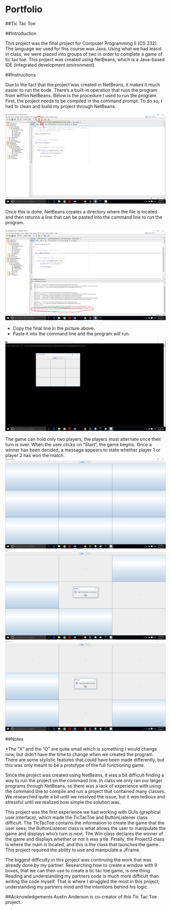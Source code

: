 # Portfolio
##Tic Tac Toe

##Introduction


This project was the final project for Computer Programming II (CS 232). The language we used for this course was Java.
Using what we had learnt in class, we were placed into groups of two in order to complete a game of tic tac toe. 
This project was created using NetBeans, which is a Java-based IDE (integrated development environment). 

##Instructions

Due to the fact that the project was created in NetBeans, it makes it much easier to run the code.
There’s a built-in operation that runs the program from within NetBeans. Below is the procedure I used to run the program.
First, the project needs to be compiled in the command prompt. To do so, I had to clean and build my project through NetBeans.

![alt text](https://github.com/cdikoko/Portfolio/blob/master/Screenshot%20(14).png "Screenshot (14)")

Once this is done, NetBeans creates a directory where the file is located and then returns a line that can be pasted into the command 
line to run the program.  


![alt text](https://github.com/cdikoko/Portfolio/blob/master/Screenshot%20(16).png) 

*	Copy the final line in the picture above.
*	Paste it into the command line and the program will run.

![alt text](https://github.com/cdikoko/Portfolio/blob/master/Screenshot%20(18).png)

The game can hold only two players; the players must alternate once their turn is over. When the user clicks on “Start”,
the game begins. Once a winner has been decided, a message appears to state whether player 1 or player 2 has won the match. 
![alt text](https://github.com/cdikoko/Portfolio/blob/master/Screenshot%20(19).png)
![alt text](https://github.com/cdikoko/Portfolio/blob/master/Screenshot%20(22).png)
![alt text](https://github.com/cdikoko/Portfolio/blob/master/Screenshot%20(23).png)

##Notes


*The “X” and the “O” are quite small which is something I would change now, but didn’t have the time to change when we created the 
program. There are some stylistic features that could have been made differently, but this was only meant to be a prototype of the 
full functioning game.

Since the project was created using NetBeans, it was a bit difficult finding a way to run the project on the command line.
In class we only ran our larger programs through NetBeans, so there was a lack of experience with using the command line to compile and run a project that contained many classes. We researched quite a bit until we resolved the issue,
but it was tedious and stressful until we realized how simple the solution was. 

This project was the first experience we had working with GUIs (graphical user interface), which made the TicTacToe and ButtonListener
class difficult. The TicTacToe contains the information to create the game that the user sees; the ButtonListener class is what allows
the user to manipulate the game and displays who’s turn is next. The Win class declares the winner of the game and displays whether or
not it was a tie. Finally, the Project3 class is where the main is located, and this is the class that launches the game. 
This project required the ability to use and manipulate a JFrame.

The biggest difficulty in this project was continuing the work that was already done by my partner. Researching how to create a window
with 9 boxes, that we can then use to create a tic tac toe game, is one thing. Reading and understanding my partners code is much more 
difficult than writing the code myself. That is where I struggled the most in this project; understanding my partners mind and the 
intentions behind his logic. 

##Acknowledgements
Austin Anderson is co-creator of this Tic Tac Toe project.
